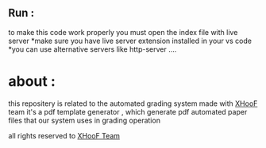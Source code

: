 ## Run :
to make this code work properly you must open the index file with live server
*make sure you have live server extension installed in your vs code 
*you can use alternative servers like http-server ....

# about  :
this repositery is related to the automated grading system made with   <a href="https://ahedsulieman.w3spaces.com/#aboutme">XHooF</a> team 
it's a pdf template generator , which generate pdf automated paper files that our system uses in grading operation

all rights reserved to  <a href="https://ahedsulieman.w3spaces.com/#aboutme">XHooF Team</a>  


